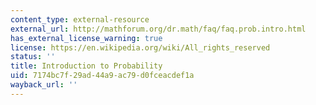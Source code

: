 ```yaml
---
content_type: external-resource
external_url: http://mathforum.org/dr.math/faq/faq.prob.intro.html
has_external_license_warning: true
license: https://en.wikipedia.org/wiki/All_rights_reserved
status: ''
title: Introduction to Probability
uid: 7174bc7f-29ad-44a9-ac79-d0fceacdef1a
wayback_url: ''
---
```

